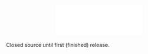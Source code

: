 <p align="center">
  <img src="cklogo.png" alt="craken core logo" width="240">
</p>

Closed source until first (finished) release.
